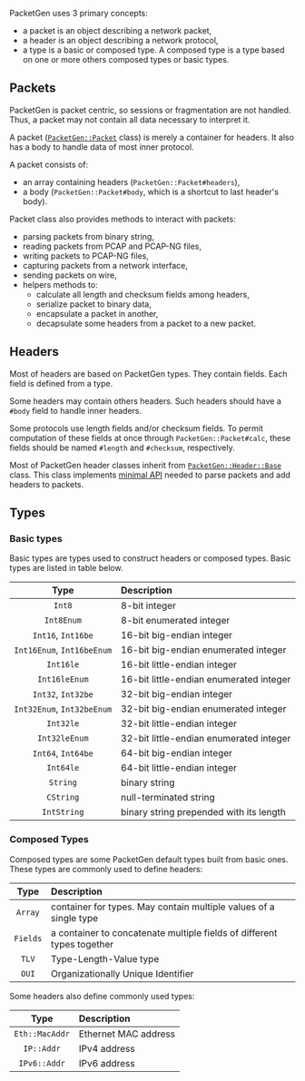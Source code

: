 PacketGen uses 3 primary concepts:

* a packet is an object describing a network packet,
* a header is an object describing a network protocol,
* a type is a basic or composed type. A composed type is a type based on one or
  more others composed types or basic types.

## Packets

PacketGen is packet centric, so sessions or fragmentation are not handled. Thus,
a packet may not contain all data necessary to interpret it.

A packet ([`PacketGen::Packet`](http://www.rubydoc.info/gems/packetgen/PacketGen/Packet)
class) is merely a container for headers. It also has a body to handle data of most
inner protocol.

A packet consists of:

* an array containing headers (`PacketGen::Packet#headers`),
* a body (`PacketGen::Packet#body`, which is a shortcut to last header's body).

Packet class also provides methods to interact with packets:
* parsing packets from binary string,
* reading packets from PCAP and PCAP-NG files,
* writing packets to PCAP-NG files,
* capturing packets from a network interface,
* sending packets on wire,
* helpers methods to:
    * calculate all length and checksum fields among headers,
    * serialize packet to binary data,
    * encapsulate a packet in another,
    * decapsulate some headers from a packet to a new packet.

## Headers

Most of headers are based on PacketGen types. They contain fields. Each field
is defined from a type.

Some headers may contain others headers. Such headers should have a `#body` field
to handle inner headers.

Some protocols use length fields and/or checksum fields. To permit computation
of these fields at once through `PacketGen::Packet#calc`, these fields should be
named `#length` and `#checksum`, respectively.

Most of PacketGen header classes inherit from [`PacketGen::Header::Base`](http://www.rubydoc.info/gems/packetgen/PacketGen/Header/Base)
class. This class implements [minimal API](https://github.com/sdaubert/packetgen/wiki/Create-Custom-Protocol#header-minimal-api)
needed to parse packets and add headers to packets.

## Types

### Basic types

Basic types are types used to construct headers or composed types. Basic
types are listed in table below.

| Type                       | Description                                    |
|:------------------:        |:-----------------------------------------------|
| `Int8`                     | 8-bit integer                                  |
| `Int8Enum`                 | 8-bit enumerated integer                       |
| `Int16`, `Int16be`         | 16-bit big-endian integer                      |
| `Int16Enum`, `Int16beEnum` | 16-bit big-endian enumerated integer           |
| `Int16le`                  | 16-bit little-endian integer                   |
| `Int16leEnum`              | 16-bit little-endian enumerated integer        |
| `Int32`, `Int32be`         | 32-bit big-endian integer                      |
| `Int32Enum`, `Int32beEnum` | 32-bit big-endian enumerated integer           |
| `Int32le`                  | 32-bit little-endian integer                   |
| `Int32leEnum`              | 32-bit little-endian enumerated integer        |
| `Int64`, `Int64be`         | 64-bit big-endian integer                      |
| `Int64le`                  | 64-bit little-endian integer                   |
| `String`                   | binary string                                  |
| `CString`                  | null-terminated string                         |
| `IntString`                | binary string prepended with its length         |

### Composed Types

Composed types are some PacketGen default types built from basic ones. These
types are commonly used to define headers:

| Type                     | Description                                      |
|:------------------------:|:-------------------------------------------------|
| `Array`                  | container for types. May contain multiple values of a single type|
| `Fields`                 | a container to concatenate multiple fields of different types together |
| `TLV`                    | Type-Length-Value type                           |
| `OUI`                    | Organizationally Unique Identifier               |

Some headers also define commonly used types:

| Type                     | Description                                      |
|:------------------------:|:-------------------------------------------------|
| `Eth::MacAddr`           | Ethernet MAC address                             |
| `IP::Addr`               | IPv4 address                                     |
| `IPv6::Addr`             | IPv6 address                                     |
